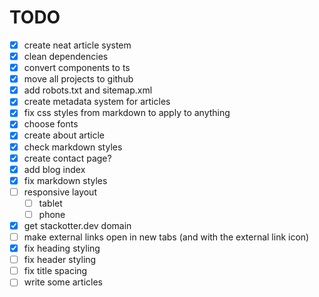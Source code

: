 # TODO

- [x] create neat article system
- [x] clean dependencies
- [x] convert components to ts
- [x] move all projects to github
- [x] add robots.txt and sitemap.xml
- [x] create metadata system for articles
- [x] fix css styles from markdown to apply to anything
- [x] choose fonts
- [x] create about article
- [x] check markdown styles
- [x] create contact page?
- [x] add blog index
- [x] fix markdown styles
- [ ] responsive layout
  - [ ] tablet
  - [ ] phone
- [x] get stackotter.dev domain
- [ ] make external links open in new tabs (and with the external link icon)
- [x] fix heading styling
- [ ] fix header styling
- [ ] fix title spacing
- [ ] write some articles
